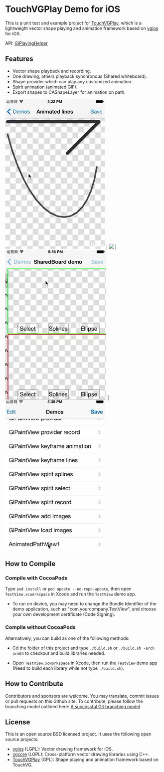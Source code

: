 # TouchVGPlay Demo for iOS

This is a unit test and example project for [TouchVGPlay][vgplay], which is a lightweight vector shape playing and animation framework based on [vgios](https://github.com/rhcad/vgios) for iOS.

API: [GiPlayingHelper](vgplay/GiPlayingHelper.h)

## Features

- Vector shape playback and recording.
- One drawing, others playback synchronous (Shared whiteboard).
- Shape provider which can play any customized animation.
- Spirit animation (animated GIF).
- Export shapes to CAShapeLayer for animation on path.

![](/Screenshot/animatedlines.gif) |
![](/Screenshot/spirit.gif) |
![](/Screenshot/sharedboard.gif) |
![](/Screenshot/anipath.gif) 

## How to Compile

### Compile with CocoaPods

Type `pod install` or `pod update --no-repo-update`, then open `TestView.xcworkspace` in Xcode and run the `TestView` demo app.

- To run on device, you may need to change the Bundle Identifier of the demo application, such as "com.yourcompany.TestView", and choose your own development certificate (Code Signing).

### Compile without CocoaPods

Alternatively, you can build as one of the following methods:

- Cd the folder of this project and type `./build.sh` or `./build.sh -arch arm64` to checkout and build libraries needed.

- Open `TestView.xcworkspace` in Xcode, then run the `TestView` demo app (Need to build each library while not type `./build.sh`).

## How to Contribute

Contributors and sponsors are welcome. You may translate, commit issues or pull requests on this Github site.
To contribute, please follow the branching model outlined here: [A successful Git branching model](http://nvie.com/posts/a-successful-git-branching-model/).

## License

This is an open source BSD licensed project. It uses the following open source projects:

- [vgios](https://github.com/rhcad/vgios) (LGPL): Vector drawing framework for iOS.
- [vgcore](https://github.com/rhcad/vgcore) (LGPL): Cross-platform vector drawing libraries using C++.
- [TouchVGPlay][vgplay] (GPL): Shape playing and animation framework based on TouchVG.

[vgplay]: https://github.com/rhcad/vgplay
